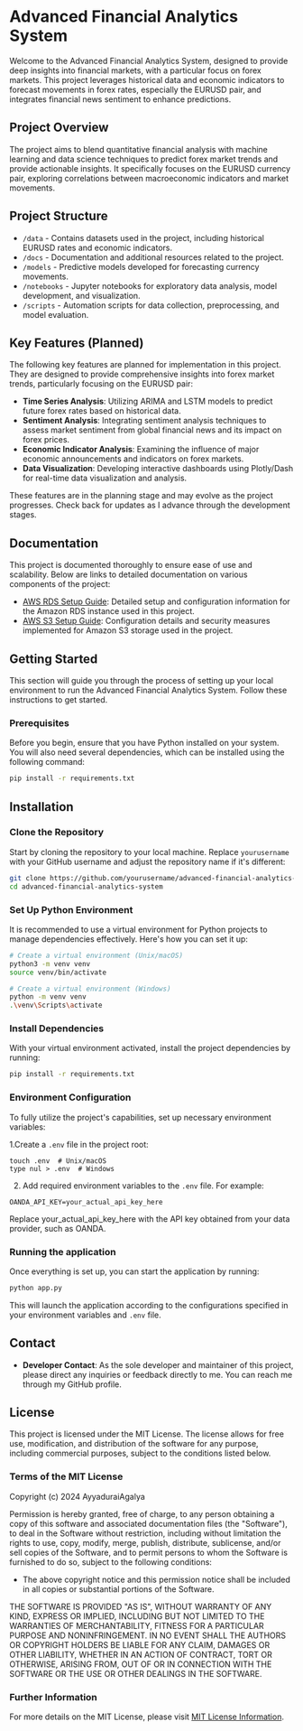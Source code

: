 # Advanced Financial Analytics System

Welcome to the Advanced Financial Analytics System, designed to provide deep insights into financial markets, with a particular focus on forex markets. This project leverages historical data and economic indicators to forecast movements in forex rates, especially the EURUSD pair, and integrates financial news sentiment to enhance predictions.

## Project Overview

The project aims to blend quantitative financial analysis with machine learning and data science techniques to predict forex market trends and provide actionable insights. It specifically focuses on the EURUSD currency pair, exploring correlations between macroeconomic indicators and market movements.

## Project Structure

- `/data` - Contains datasets used in the project, including historical EURUSD rates and economic indicators.
- `/docs` - Documentation and additional resources related to the project.
- `/models` - Predictive models developed for forecasting currency movements.
- `/notebooks` - Jupyter notebooks for exploratory data analysis, model development, and visualization.
- `/scripts` - Automation scripts for data collection, preprocessing, and model evaluation.

## Key Features (Planned)

The following key features are planned for implementation in this project. They are designed to provide comprehensive insights into forex market trends, particularly focusing on the EURUSD pair:

- **Time Series Analysis**: Utilizing ARIMA and LSTM models to predict future forex rates based on historical data.
- **Sentiment Analysis**: Integrating sentiment analysis techniques to assess market sentiment from global financial news and its impact on forex prices.
- **Economic Indicator Analysis**: Examining the influence of major economic announcements and indicators on forex markets.
- **Data Visualization**: Developing interactive dashboards using Plotly/Dash for real-time data visualization and analysis.

These features are in the planning stage and may evolve as the project progresses. Check back for updates as I advance through the development stages.

## Documentation
This project is documented thoroughly to ensure ease of use and scalability. Below are links to detailed documentation on various components of the project:

- [AWS RDS Setup Guide](docs/AWS-RDS-Setup.md): Detailed setup and configuration information for the Amazon RDS instance used in this project.
- [AWS S3 Setup Guide](docs/AWS-S3-Setup.md): Configuration details and security measures implemented for Amazon S3 storage used in the project.

## Getting Started

This section will guide you through the process of setting up your local environment to run the Advanced Financial Analytics System. Follow these instructions to get started.

### Prerequisites

Before you begin, ensure that you have Python installed on your system. You will also need several dependencies, which can be installed using the following command:

```bash
pip install -r requirements.txt
````
## Installation
### Clone the Repository
Start by cloning the repository to your local machine. Replace `yourusername` with your GitHub username and adjust the repository name if it's different:

```bash
git clone https://github.com/yourusername/advanced-financial-analytics-system.git
cd advanced-financial-analytics-system
```
### Set Up Python Environment
It is recommended to use a virtual environment for Python projects to manage dependencies effectively. Here's how you can set it up:

```bash
# Create a virtual environment (Unix/macOS)
python3 -m venv venv
source venv/bin/activate

# Create a virtual environment (Windows)
python -m venv venv
.\venv\Scripts\activate
```
### Install Dependencies
With your virtual environment activated, install the project dependencies by running:

```bash
pip install -r requirements.txt
```
### Environment Configuration
To fully utilize the project's capabilities, set up necessary environment variables:

1.Create a `.env` file in the project root:
```plaintext
touch .env  # Unix/macOS
type nul > .env  # Windows
```

2. Add required environment variables to the `.env` file. For example:
```plaintext
OANDA_API_KEY=your_actual_api_key_here
```
Replace your_actual_api_key_here with the API key obtained from your data provider, such as OANDA.

### Running the application
Once everything is set up, you can start the application by running:
```bash
python app.py
```
This will launch the application according to the configurations specified in your environment variables and `.env` file.

## Contact
- **Developer Contact**: As the sole developer and maintainer of this project, please direct any inquiries or feedback directly to me. You can reach me through my GitHub profile.

## License

This project is licensed under the MIT License. The license allows for free use, modification, and distribution of the software for any purpose, including commercial purposes, subject to the conditions listed below.

### Terms of the MIT License

Copyright (c) 2024 AyyaduraiAgalya

Permission is hereby granted, free of charge, to any person obtaining a copy of this software and associated documentation files (the "Software"), to deal in the Software without restriction, including without limitation the rights to use, copy, modify, merge, publish, distribute, sublicense, and/or sell copies of the Software, and to permit persons to whom the Software is furnished to do so, subject to the following conditions:

- The above copyright notice and this permission notice shall be included in all copies or substantial portions of the Software.

THE SOFTWARE IS PROVIDED "AS IS", WITHOUT WARRANTY OF ANY KIND, EXPRESS OR IMPLIED, INCLUDING BUT NOT LIMITED TO THE WARRANTIES OF MERCHANTABILITY, FITNESS FOR A PARTICULAR PURPOSE AND NONINFRINGEMENT. IN NO EVENT SHALL THE AUTHORS OR COPYRIGHT HOLDERS BE LIABLE FOR ANY CLAIM, DAMAGES OR OTHER LIABILITY, WHETHER IN AN ACTION OF CONTRACT, TORT OR OTHERWISE, ARISING FROM, OUT OF OR IN CONNECTION WITH THE SOFTWARE OR THE USE OR OTHER DEALINGS IN THE SOFTWARE.

### Further Information

For more details on the MIT License, please visit [MIT License Information](https://opensource.org/licenses/MIT).

